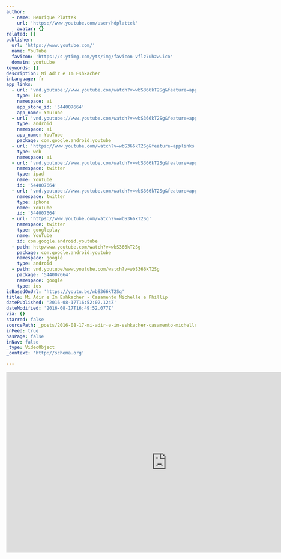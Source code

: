 ```yaml
---
author:
  - name: Henrique Plattek
    url: 'https://www.youtube.com/user/hdplattek'
    avatar: {}
related: []
publisher:
  url: 'https://www.youtube.com/'
  name: YouTube
  favicon: 'https://s.ytimg.com/yts/img/favicon-vflz7uhzw.ico'
  domain: youtu.be
keywords: []
description: Mi Adir e Im Eshkacher
inLanguage: fr
app_links:
  - url: 'vnd.youtube://www.youtube.com/watch?v=wbS366kT2Sg&feature=applinks'
    type: ios
    namespace: ai
    app_store_id: '544007664'
    app_name: YouTube
  - url: 'vnd.youtube://www.youtube.com/watch?v=wbS366kT2Sg&feature=applinks'
    type: android
    namespace: ai
    app_name: YouTube
    package: com.google.android.youtube
  - url: 'https://www.youtube.com/watch?v=wbS366kT2Sg&feature=applinks'
    type: web
    namespace: ai
  - url: 'vnd.youtube://www.youtube.com/watch?v=wbS366kT2Sg&feature=applinks'
    namespace: twitter
    type: ipad
    name: YouTube
    id: '544007664'
  - url: 'vnd.youtube://www.youtube.com/watch?v=wbS366kT2Sg&feature=applinks'
    namespace: twitter
    type: iphone
    name: YouTube
    id: '544007664'
  - url: 'https://www.youtube.com/watch?v=wbS366kT2Sg'
    namespace: twitter
    type: googleplay
    name: YouTube
    id: com.google.android.youtube
  - path: http/www.youtube.com/watch?v=wbS366kT2Sg
    package: com.google.android.youtube
    namespace: google
    type: android
  - path: vnd.youtube/www.youtube.com/watch?v=wbS366kT2Sg
    package: '544007664'
    namespace: google
    type: ios
isBasedOnUrl: 'https://youtu.be/wbS366kT2Sg'
title: Mi Adir e Im Eshkacher - Casamento Michelle e Phillip
datePublished: '2016-08-17T16:52:02.124Z'
dateModified: '2016-08-17T16:49:52.077Z'
via: {}
starred: false
sourcePath: _posts/2016-08-17-mi-adir-e-im-eshkacher-casamento-michelle-e-phillip.md
inFeed: true
hasPage: false
inNav: false
_type: VideoObject
_context: 'http://schema.org'

---
```

<iframe src="https://cdn.embedly.com/widgets/media.html?src=https%3A%2F%2Fwww.youtube.com%2Fembed%2FwbS366kT2Sg%3Ffeature%3Doembed&amp;url=http%3A%2F%2Fwww.youtube.com%2Fwatch%3Fv%3DwbS366kT2Sg&amp;image=https%3A%2F%2Fi.ytimg.com%2Fvi%2FwbS366kT2Sg%2Fhqdefault.jpg&amp;key=b7d04c9b404c499eba89ee7072e1c4f7&amp;type=text%2Fhtml&amp;schema=youtube" width="854" height="480" scrolling="no" frameborder="0" allowfullscreen="" style=""></iframe>